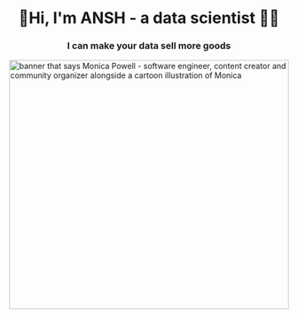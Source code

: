 <h1 align="center">👋Hi, I'm ANSH - a data scientist 👨‍💻</h1>
<h3 align="center">I can make your data sell more goods </h3>
<img src="https://raw.githubusercontent.com/ansh0812/ansh0812/main/ds2.gif" alt="banner that says Monica Powell - software engineer, content creator and community organizer alongside a cartoon illustration of Monica" height=450 width=100%>
